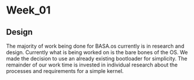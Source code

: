 Week_01
=======

## Design #######

The majority of work being done for BASA.os currently is in research and design.
Currently what is being worked on is the bare bones of the OS. We made the decision
to use an already existing bootloader for simplicity. The remainder of our work time is 
invested in individual research about the processes and requirements for a simple 
kernel.